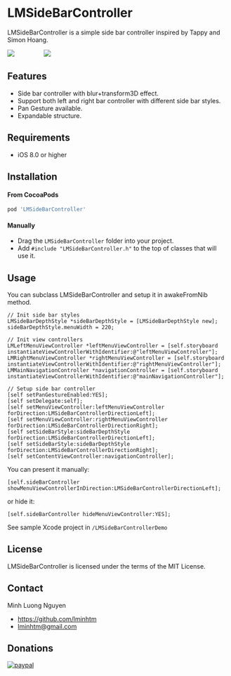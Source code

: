 # LMSideBarController
LMSideBarController is a simple side bar controller inspired by Tappy and Simon Hoang.

<img src="https://raw.github.com/lminhtm/LMSideBarController/master/Screenshots/screenshot1.png"/>
&nbsp;&nbsp;&nbsp;&nbsp;&nbsp;&nbsp;&nbsp;&nbsp;&nbsp;&nbsp;&nbsp;&nbsp;&nbsp;&nbsp;&nbsp;
<img src="https://raw.github.com/lminhtm/LMSideBarController/master/Screenshots/screenshot4.gif"/>

## Features
* Side bar controller with blur+transform3D effect.
* Support both left and right bar controller with different side bar styles.
* Pan Gesture available.
* Expandable structure.

## Requirements
* iOS 8.0 or higher

## Installation
#### From CocoaPods
```ruby
pod 'LMSideBarController'
```
#### Manually
* Drag the `LMSideBarController` folder into your project.
* Add `#include "LMSideBarController.h"` to the top of classes that will use it.

## Usage
You can subclass LMSideBarController and setup it in awakeFromNib method.
```ObjC
// Init side bar styles
LMSideBarDepthStyle *sideBarDepthStyle = [LMSideBarDepthStyle new];
sideBarDepthStyle.menuWidth = 220;
    
// Init view controllers
LMLeftMenuViewController *leftMenuViewController = [self.storyboard instantiateViewControllerWithIdentifier:@"leftMenuViewController"];
LMRightMenuViewController *rightMenuViewController = [self.storyboard instantiateViewControllerWithIdentifier:@"rightMenuViewController"];
LMMainNavigationController *navigationController = [self.storyboard instantiateViewControllerWithIdentifier:@"mainNavigationController"];
    
// Setup side bar controller
[self setPanGestureEnabled:YES];
[self setDelegate:self];
[self setMenuViewController:leftMenuViewController forDirection:LMSideBarControllerDirectionLeft];
[self setMenuViewController:rightMenuViewController forDirection:LMSideBarControllerDirectionRight];
[self setSideBarStyle:sideBarDepthStyle forDirection:LMSideBarControllerDirectionLeft];
[self setSideBarStyle:sideBarDepthStyle forDirection:LMSideBarControllerDirectionRight];
[self setContentViewController:navigationController];
```
You can present it manually:
```ObjC
[self.sideBarController showMenuViewControllerInDirection:LMSideBarControllerDirectionLeft];
```
or hide it:
```ObjC
[self.sideBarController hideMenuViewController:YES];
```
See sample Xcode project in `/LMSideBarControllerDemo`

## License
LMSideBarController is licensed under the terms of the MIT License.

## Contact
Minh Luong Nguyen
* https://github.com/lminhtm
* lminhtm@gmail.com

## Donations
[![paypal](https://www.paypalobjects.com/en_US/i/btn/btn_donateCC_LG.gif)](https://www.paypal.me/lminhtm)
